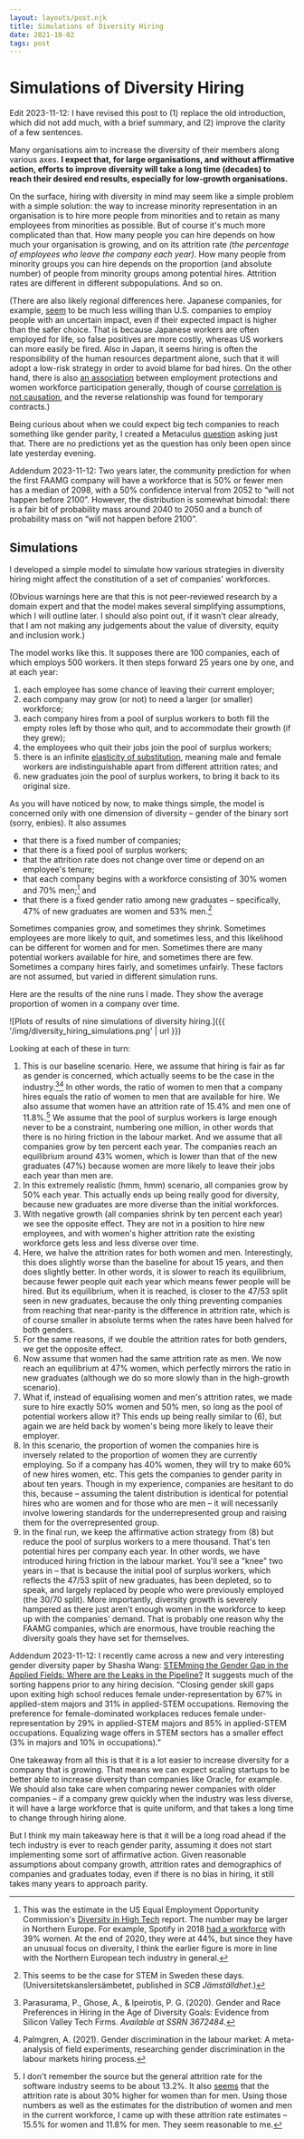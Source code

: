 ```yaml
---
layout: layouts/post.njk
title: Simulations of Diversity Hiring
date: 2021-10-02
tags: post
---
```


# Simulations of Diversity Hiring

<div class="edit">
<p>
Edit 2023-11-12: I have revised this post to (1) replace the old introduction, which did not add much, with a brief summary, and (2) improve the clarity of a few sentences.
</p>

</div>

Many organisations aim to increase the diversity of their members along various axes. **I expect that, for large organisations, and without affirmative action, efforts to improve diversity will take a long time (decades) to reach their desired end results, especially for low-growth organisations.**

On the surface, hiring with diversity in mind may seem like a simple problem with a simple solution: the way to increase minority representation in an organisation is to hire more people from minorities and to retain as many employees from minorities as possible. But of course it's much more complicated than that. How many people you can hire depends on how much your organisation is growing, and on its attrition rate _(the percentage of employees who leave the company each year)_. How many people from minority groups you can hire depends on the proportion (and absolute number) of people from minority groups among potential hires. Attrition rates are different in different subpopulations. And so on.

(There are also likely regional differences here. Japanese companies, for example, [seem](https://voxeu.org/article/hiring-challenges-japanese-companies) to be much less willing than U.S. companies to employ people with an uncertain impact, even if their expected impact is higher than the safer choice. That is because Japanese workers are often employed for life, so false positives are more costly, whereas US workers can more easily be fired. Also in Japan, it seems hiring is often the responsibility of the human resources department alone, such that it will adopt a low-risk strategy in order to avoid blame for bad hires. On the other hand, there is also [an association](https://voxeu.org/article/boosting-women-s-labour-force-participation-lift-long-term-growth) between employment protections and women workforce participation generally, though of course [correlation is not causation](https://www.gwern.net/Causality), and the reverse relationship was found for temporary contracts.)

Being curious about when we could expect big tech companies to reach something like gender parity, I created a Metaculus [question](https://www.metaculus.com/questions/8015/faamg-workforce-gender-parity/) asking just that. There are no predictions yet as the question has only been open since late yesterday evening.

<div class="edit">
<p>
Addendum 2023-11-12: Two years later, the community prediction for when the first FAAMG company will have a workforce that is 50% or fewer men has a median of 2098, with a 50% confidence interval from 2052 to “will not happen before 2100”. However, the distribution is somewhat bimodal: there is a fair bit of probability mass around 2040 to 2050 and a bunch of probability mass on “will not happen before 2100”.
</p>

</div>

## Simulations

I developed a simple model to simulate how various strategies in diversity hiring might affect the constitution of a set of companies' workforces.

(Obvious warnings here are that this is not peer-reviewed research by a domain expert and that the model makes several simplifying assumptions, which I will outline later. I should also point out, if it wasn't clear already, that I am not making any judgements about the value of diversity, equity and inclusion work.)

The model works like this. It supposes there are 100 companies, each of which employs 500 workers. It then steps forward 25 years one by one, and at each year:

1. each employee has some chance of leaving their current employer;
2. each company may grow (or not) to need a larger (or smaller) workforce;
3. each company hires from a pool of surplus workers to both fill the empty roles left by those who quit, and to accommodate their growth (if they grew);
4. the employees who quit their jobs join the pool of surplus workers;
5. there is an infinite [elasticity of substitution](https://voxeu.org/article/macroeconomic-benefits-gender-diversity), meaning male and female workers are indistinguishable apart from different attrition rates; and
6. new graduates join the pool of surplus workers, to bring it back to its original size.

As you will have noticed by now, to make things simple, the model is concerned only with one dimension of diversity – gender of the binary sort (sorry, enbies). It also assumes

- that there is a fixed number of companies;
- that there is a fixed pool of surplus workers;
- that the attrition rate does not change over time or depend on an employee's tenure;
- that each company begins with a workforce consisting of 30% women and 70% men;[^1] and
- that there is a fixed gender ratio among new graduates – specifically, 47% of new graduates are women and 53% men.[^2]

Sometimes companies grow, and sometimes they shrink. Sometimes employees are more likely to quit, and sometimes less, and this likelihood can be different for women and for men. Sometimes there are many potential workers available for hire, and sometimes there are few. Sometimes a company hires fairly, and sometimes unfairly. These factors are not assumed, but varied in different simulation runs.

Here are the results of the nine runs I made. They show the average proportion of women in a company over time.

![Plots of results of nine simulations of diversity hiring.]({{ '/img/diversity_hiring_simulations.png' | url }})

Looking at each of these in turn:

1. This is our baseline scenario. Here, we assume that hiring is fair as far as gender is concerned, which actually seems to be the case in the industry.[^3][^4] In other words, the ratio of women to men that a company hires equals the ratio of women to men that are available for hire. We also assume that women have an attrition rate of 15.4% and men one of 11.8%.[^5] We assume that the pool of surplus workers is large enough never to be a constraint, numbering one million, in other words that there is no hiring friction in the labour market. And we assume that all companies grow by ten percent each year. The companies reach an equilibrium around 43% women, which is lower than that of the new graduates (47%) because women are more likely to leave their jobs each year than men are.
2. In this extremely realistic (hmm, hmm) scenario, all companies grow by 50% each year. This actually ends up being really good for diversity, because new graduates are more diverse than the initial workforces.
3. With negative growth (all companies shrink by ten percent each year) we see the opposite effect. They are not in a position to hire new employees, and with women's higher attrition rate the existing workforce gets less and less diverse over time.
4. Here, we halve the attrition rates for both women and men. Interestingly, this does slightly worse than the baseline for about 15 years, and then does slightly better. In other words, it is slower to reach its equilibrium, because fewer people quit each year which means fewer people will be hired. But its equilibrium, when it is reached, is closer to the 47/53 split seen in new graduates, because the only thing preventing companies from reaching that near-parity is the difference in attrition rate, which is of course smaller in absolute terms when the rates have been halved for both genders.
5. For the same reasons, if we double the attrition rates for both genders, we get the opposite effect.
6. Now assume that women had the same attrition rate as men. We now reach an equilibrium at 47% women, which perfectly mirrors the ratio in new graduates (although we do so more slowly than in the high-growth scenario).
7. What if, instead of equalising women and men's attrition rates, we made sure to hire exactly 50% women and 50% men, so long as the pool of potential workers allow it? This ends up being really similar to (6), but again we are held back by women's being more likely to leave their employer.
8. In this scenario, the proportion of women the companies hire is inversely related to the proportion of women they are currently employing. So if a company has 40% women, they will try to make 60% of new hires women, etc. This gets the companies to gender parity in about ten years. Though in my experience, companies are hesitant to do this, because – assuming the talent distribution is identical for potential hires who are women and for those who are men – it will necessarily involve lowering standards for the underrepresented group and raising them for the overrepresented group.
9. In the final run, we keep the affirmative action strategy from (8) but reduce the pool of surplus workers to a mere thousand. That's ten potential hires per company each year. In other words, we have introduced hiring friction in the labour market. You'll see a "knee" two years in – that is because the initial pool of surplus workers, which reflects the 47/53 split of new graduates, has been depleted, so to speak, and largely replaced by people who were previously employed (the 30/70 split). More importantly, diversity growth is severely hampered as there just aren't enough women in the workforce to keep up with the companies' demand. That is probably one reason why the FAAMG companies, which are enormous, have trouble reaching the diversity goals they have set for themselves.

<div class="edit">
<p>
Addendum 2023-11-12: I recently came across a new and very interesting gender diversity paper by Shasha Wang: <a href="https://www.dropbox.com/scl/fi/y1iheb9lfsalt5z9prdvn/ShashaWang_JMP.pdf?rlkey=l9nc1nd7i0v9hkiz118gfxilv&dl=0">STEMming the Gender Gap in the Applied Fields: Where are the Leaks in the Pipeline?</a> It suggests much of the sorting happens prior to any hiring decision. “Closing gender skill gaps upon exiting high school reduces female under-representation by 67% in applied-stem majors and 31% in applied-STEM occupations. Removing the preference for female-dominated workplaces reduces female under-representation by 29% in applied-STEM majors and 85% in applied-STEM occupations. Equalizing wage offers in STEM sectors has a smaller effect (3% in majors and 10% in occupations).”
</p>

</div>

One takeaway from all this is that it is a lot easier to increase diversity for a company that is growing. That means we can expect scaling startups to be better able to increase diversity than companies like Oracle, for example. We should also take care when comparing newer companies with older companies – if a company grew quickly when the industry was less diverse, it will have a large workforce that is quite uniform, and that takes a long time to change through hiring alone.

But I think my main takeaway here is that it will be a long road ahead if the tech industry is ever to reach gender parity, assuming it does not start implementing some sort of affirmative action. Given reasonable assumptions about company growth, attrition rates and demographics of companies and graduates today, even if there is no bias in hiring, it still takes many years to approach parity.

[^1]: This was the estimate in the US Equal Employment Opportunity Commission's [Diversity in High Tech](https://www.eeoc.gov/special-report/diversity-high-tech) report. The number may be larger in Northern Europe. For example, Spotify in 2018 [had a workforce](https://hrblog.spotify.com/2018/07/09/say-hi-to-the-spotify-diversity-data/) with 39% women. At the end of 2020, they were at 44%, but since they have an unusual focus on diversity, I think the earlier figure is more in line with the Northern European tech industry in general.
[^2]: This seems to be the case for STEM in Sweden these days. (Universitetskanslersämbetet, published in _SCB Jämställdhet_.)
[^3]: Parasurama, P., Ghose, A., & Ipeirotis, P. G. (2020). Gender and Race Preferences in Hiring in the Age of Diversity Goals: Evidence from Silicon Valley Tech Firms. _Available at SSRN 3672484_.
[^4]: Palmgren, A. (2021). Gender discrimination in the labour market: A meta-analysis of field experiments, researching gender discrimination in the labour markets hiring process.
[^5]: I don't remember the source but the general attrition rate for the software industry seems to be about 13.2%. It also [seems](https://www.linkedin.com/business/talent/blog/talent-strategy/industries-with-the-highest-turnover-rates) that the attrition rate is about 30% higher for women than for men. Using those numbers as well as the estimates for the distribution of women and men in the current workforce, I came up with these attrition rate estimates – 15.5% for women and 11.8% for men. They seem reasonable to me.
